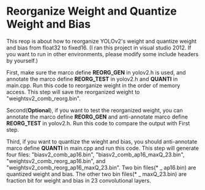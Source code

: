 # Reorganize Weight and Quantize Weight and Bias
This reop is about how to reorganize YOLOv2's weight and quantize weight and bias from float32 to fixed16. (I ran this project in visual studio 2012. If you want to run in other environments, please modify some include headers by yourself.)

First, make sure the marco define __REORG_GEN__ in yolov2.h is used, and annotate the marco define __REORG_TEST__ in yolov2.h and __QUANTI__ in main.cpp. Run this code to reorganize weight in the order of memory access. This step will save the reorganized weight to "weightsv2_comb_reorg.bin".

Second(__Optional__), if you want to test the reorganized weight, you can annotate the marco define __REORG_GEN__ and anti-annotate marco define __REORG_TEST__ in yolov2.h. Run this code to compare the output with First step.

Third, if you want to quantize the wieght and bias, you should anti-annotate marco define __QUANTI__ in main.cpp and run this code. This step will generate four files: "biasv2_comb_ap16.bin",  "biasv2_comb_ap16_maxQ_23.bin", "weightsv2_comb_reorg_ap16.bin", and "weightsv2_comb_reorg_ap16_maxQ_23.bin". Two bin files(* _ ap16.bin) are quantized weight and bias. The other two bin files(* _ maxQ_23.bin) are fraction bit for weight and bias in 23 convolutional layers.

